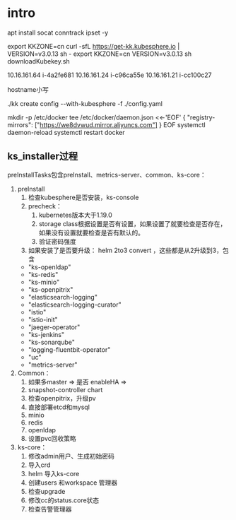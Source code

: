 # intro

apt install socat conntrack ipset -y

export KKZONE=cn
curl -sfL https://get-kk.kubesphere.io | VERSION=v3.0.13 sh -
export KKZONE=cn
VERSION=v3.0.13 sh downloadKubekey.sh 


10.16.161.64 i-4a2fe681
10.16.161.24 i-c96ca55e
10.16.161.21 i-cc100c27

hostname小写


./kk create config --with-kubesphere  -f ./config.yaml


mkdir -p /etc/docker
tee /etc/docker/daemon.json <<-'EOF'
{
  "registry-mirrors": ["https://we8dvwud.mirror.aliyuncs.com"]
}
EOF
systemctl daemon-reload
systemctl restart docker


## ks_installer过程

preInstallTasks包含preInstall、metrics-server、common、ks-core：
1. preInstall
   1. 检查kubesphere是否安装，ks-console
   2. precheck： 
      1. kubernetes版本大于1.19.0
      2. storage class根据设置是否有设置，如果设置了就要检查是否存在，如果没有设置就要检查是否有默认的。
      3. 验证密码强度
   3. 如果安装了是否要升级： helm 2to3 convert ，这些都是从2升级到3，包含
    - "ks-openldap"
    - "ks-redis"
    - "ks-minio"
    - "ks-openpitrix"
    - "elasticsearch-logging"
    - "elasticsearch-logging-curator"
    - "istio"
    - "istio-init"
    - "jaeger-operator"
    - "ks-jenkins"
    - "ks-sonarqube"
    - "logging-fluentbit-operator"
    - "uc"
    - "metrics-server"
2. Common： 
   1. 如果多master => 是否 enableHA => 
   2. snapshot-controller chart
   3. 检查openpitrix，升级pv
   4. 直接部署etcd和mysql
   5. minio
   6. redis
   7. openldap
   8. 设置pvc回收策略
3. ks-core： 
   1. 修改admin用户、生成初始密码
   2. 导入crd
   3. helm 导入ks-core
   4. 创建users 和workspace 管理器
   5. 检查upgrade
   6. 修改cc的status.core状态
   7. 检查告警管理器